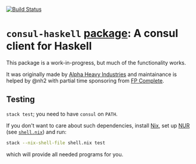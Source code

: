 [![Build Status](https://travis-ci.org/alphaHeavy/consul-haskell.svg?branch=master)](https://travis-ci.org/alphaHeavy/consul-haskell)

# `consul-haskell` [package](https://hackage.haskell.org/package/consul-haskell): A consul client for Haskell

This package is a work-in-progress, but much of the functionality works.

It was originally made by [Alpha Heavy Industries](https://github.com/alphaHeavy/) and maintainance is helped by @nh2 with partial time sponsoring from [FP Complete](https://tech.fpcomplete.com/haskell).

## Testing

`stack test`; you need to have `consul` on `PATH`.

If you don't want to care about such dependencies, install [Nix](https://nixos.org/nix/), set up [NUR](https://github.com/nix-community/NUR) (see [`shell.nix`](shell.nix)) and run:

```bash
stack --nix-shell-file shell.nix test
```

which will provide all needed programs for you.
